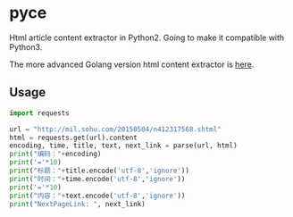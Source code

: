 # pyce
Html article content extractor in Python2. Going to make it compatible with Python3.

The more advanced Golang version html content extractor is [here](https://github.com/crawlerclub/ce).

## Usage
```python
import requests

url = "http://mil.sohu.com/20150504/n412317568.shtml"
html = requests.get(url).content
encoding, time, title, text, next_link = parse(url, html)
print("编码："+encoding)
print('='*10)
print("标题："+title.encode('utf-8','ignore'))
print("时间："+time.encode('utf-8','ignore'))
print('='*10)
print("内容："+text.encode('utf-8','ignore'))
print("NextPageLink: ", next_link)
```